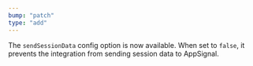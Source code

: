 ```yaml
---
bump: "patch"
type: "add"
---
```


The `sendSessionData` config option is now available. When set to `false`, it prevents the
integration from sending session data to AppSignal.
